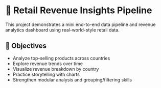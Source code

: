 # 🛒 Retail Revenue Insights Pipeline

This project demonstrates a mini end-to-end data pipeline and revenue analytics dashboard using real-world-style retail data.

## 🧠 Objectives

- Analyze top-selling products across countries
- Explore revenue trends over time
- Visualize revenue breakdown by country
- Practice storytelling with charts
- Strengthen modular analysis and grouping/filtering skills

